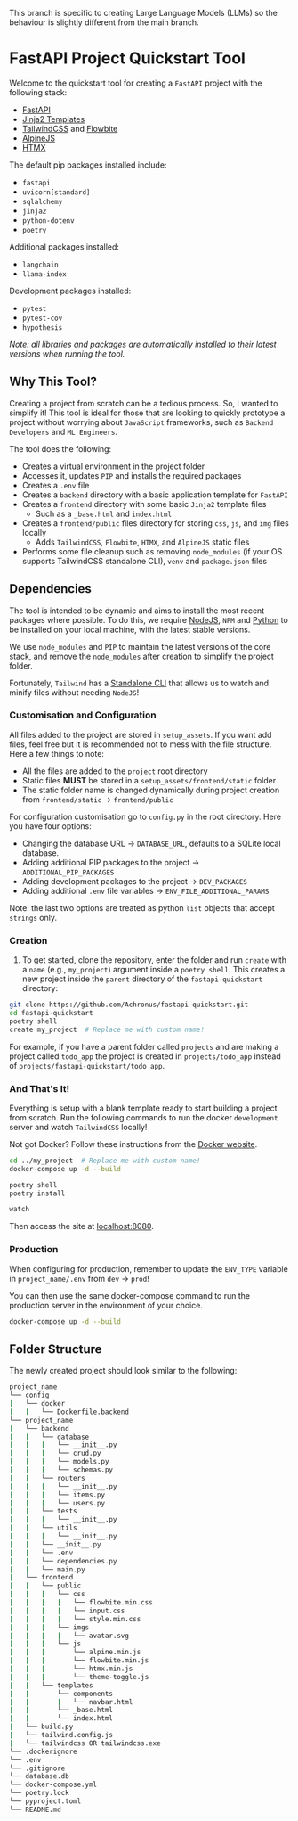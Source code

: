 This branch is specific to creating Large Language Models (LLMs) so the behaviour is slightly different from the main branch.

# FastAPI Project Quickstart Tool

Welcome to the quickstart tool for creating a `FastAPI` project with the following stack:

- [FastAPI](https://github.com/tiangolo/fastapi)
- [Jinja2 Templates](https://jinja.palletsprojects.com/)
- [TailwindCSS](https://tailwindcss.com/) and [Flowbite](https://flowbite.com/)
- [AlpineJS](https://alpinejs.dev/)
- [HTMX](https://htmx.org/)

The default pip packages installed include:

- `fastapi`
- `uvicorn[standard]`
- `sqlalchemy`
- `jinja2`
- `python-dotenv`
- `poetry`

Additional packages installed:
- `langchain`
- `llama-index`

Development packages installed:
- `pytest`
- `pytest-cov`
- `hypothesis`

_Note: all libraries and packages are automatically installed to their latest versions when running the tool._

## Why This Tool?

Creating a project from scratch can be a tedious process. So, I wanted to simplify it! This tool is ideal for those that are looking to quickly prototype a project without worrying about `JavaScript` frameworks, such as `Backend Developers` and `ML Engineers`.

The tool does the following:

- Creates a virtual environment in the project folder
- Accesses it, updates `PIP` and installs the required packages
- Creates a `.env` file
- Creates a `backend` directory with a basic application template for `FastAPI`
- Creates a `frontend` directory with some basic `Jinja2` template files
  - Such as a `_base.html` and `index.html`
- Creates a `frontend/public` files directory for storing `css`, `js`, and `img` files locally
  - Adds `TailwindCSS`, `Flowbite`, `HTMX`, and `AlpineJS` static files
- Performs some file cleanup such as removing `node_modules` (if your OS supports TailwindCSS standalone CLI), `venv` and `package.json` files

## Dependencies

The tool is intended to be dynamic and aims to install the most recent packages where possible. To do this, we require [NodeJS](https://nodejs.org/en), `NPM` and [Python](https://www.python.org/downloads/) to be installed on your local machine, with the latest stable versions. 

We use `node_modules` and `PIP` to maintain the latest versions of the core stack, and remove the `node_modules` after creation to simplify the project folder.

Fortunately, `Tailwind` has a [Standalone CLI](https://tailwindcss.com/blog/standalone-cli) that allows us to watch and minify files without needing `NodeJS`!


### Customisation and Configuration

All files added to the project are stored in `setup_assets`. If you want add files, feel free but it is recommended not to mess with the file structure. Here a few things to note:
- All the files are added to the `project` root directory
- Static files **MUST** be stored in a `setup_assets/frontend/static` folder
- The static folder name is changed dynamically during project creation from `frontend/static` -> `frontend/public`

For configuration customisation go to `config.py` in the root directory. Here you have four options:
- Changing the database URL -> `DATABASE_URL`, defaults to a SQLite local database.
- Adding additional PIP packages to the project -> `ADDITIONAL_PIP_PACKAGES`
- Adding development packages to the project -> `DEV_PACKAGES`
- Adding additional `.env` file variables -> `ENV_FILE_ADDITIONAL_PARAMS`

Note: the last two options are treated as python `list` objects that accept `strings` only.


### Creation
1. To get started, clone the repository, enter the folder and run `create` with a `name` (e.g., `my_project`) argument inside a `poetry shell`. This creates a new project inside the `parent` directory of the `fastapi-quickstart` directory:

```bash
git clone https://github.com/Achronus/fastapi-quickstart.git
cd fastapi-quickstart
poetry shell
create my_project  # Replace me with custom name!
```

For example, if you have a parent folder called `projects` and are making a project called `todo_app` the project is created in `projects/todo_app` instead of `projects/fastapi-quickstart/todo_app`.


### And That's It!

Everything is setup with a blank template ready to start building a project from scratch. Run the following commands to run the docker `development` server and watch `TailwindCSS` locally!

Not got Docker? Follow these instructions from the [Docker website](https://docs.docker.com/get-docker/).


```bash
cd ../my_project  # Replace me with custom name!
docker-compose up -d --build

poetry shell
poetry install

watch
```

Then access the site at [localhost:8080](http://localhost:8080).


### Production

When configuring for production, remember to update the `ENV_TYPE` variable in `project_name/.env` from `dev` -> `prod`!

You can then use the same docker-compose command to run the production server in the environment of your choice.

```bash
docker-compose up -d --build
```


## Folder Structure

The newly created project should look similar to the following:

```bash
project_name
└── config
|   └── docker
|   |   └── Dockerfile.backend
└── project_name
|   └── backend
|   |   └── database
|   |   |   └── __init__.py
|   |   |   └── crud.py
|   |   |   └── models.py
|   |   |   └── schemas.py
|   |   └── routers
|   |   |   └── __init__.py
|   |   |   └── items.py
|   |   |   └── users.py
|   |   └── tests
|   |   |   └── __init__.py
|   |   └── utils
|   |   |   └── __init__.py
|   |   └── __init__.py
|   |   └── .env
|   |   └── dependencies.py
|   |   └── main.py
|   └── frontend
|   |   └── public
|   |   |   └── css
|   |   |   |   └── flowbite.min.css
|   |   |   |   └── input.css
|   |   |   |   └── style.min.css
|   |   |   └── imgs
|   |   |   |   └── avatar.svg
|   |   |   └── js
|   |   |       └── alpine.min.js
|   |   |       └── flowbite.min.js
|   |   |       └── htmx.min.js
|   |   |       └── theme-toggle.js
|   |   └── templates
|   |       └── components
|   |       |   └── navbar.html
|   |       └── _base.html
|   |       └── index.html
|   └── build.py
|   └── tailwind.config.js
|   └── tailwindcss OR tailwindcss.exe
└── .dockerignore
└── .env
└── .gitignore
└── database.db
└── docker-compose.yml
└── poetry.lock
└── pyproject.toml
└── README.md
```
